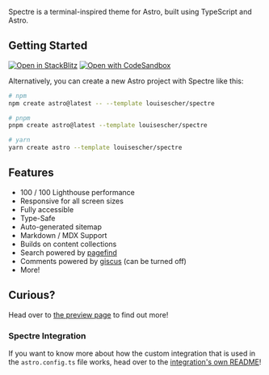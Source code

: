 Spectre is a terminal-inspired theme for Astro, built using TypeScript and Astro.

## Getting Started

[![Open in StackBlitz](https://developer.stackblitz.com/img/open_in_stackblitz.svg)](https://stackblitz.com/github/louisescher/spectre/tree/main)
[![Open with CodeSandbox](https://assets.codesandbox.io/github/button-edit-lime.svg)](https://codesandbox.io/p/sandbox/github/louisescher/spectre/tree/main)

Alternatively, you can create a new Astro project with Spectre like this:

```bash
# npm
npm create astro@latest -- --template louisescher/spectre

# pnpm
pnpm create astro@latest --template louisescher/spectre

# yarn
yarn create astro --template louisescher/spectre
```

## Features

- 100 / 100 Lighthouse performance
- Responsive for all screen sizes
- Fully accessible
- Type-Safe
- Auto-generated sitemap
- Markdown / MDX Support
- Builds on content collections
- Search powered by [pagefind](https://pagefind.app)
- Comments powered by [giscus](https://giscus.app) (can be turned off)
- More!

## Curious?

Head over to [the preview page](https://spectre.louisescher.dev) to find out more!

### Spectre Integration

If you want to know more about how the custom integration that is used in the `astro.config.ts` file works, head over to the [integration's own README](https://github.com/louisescher/spectre/tree/master/package)!